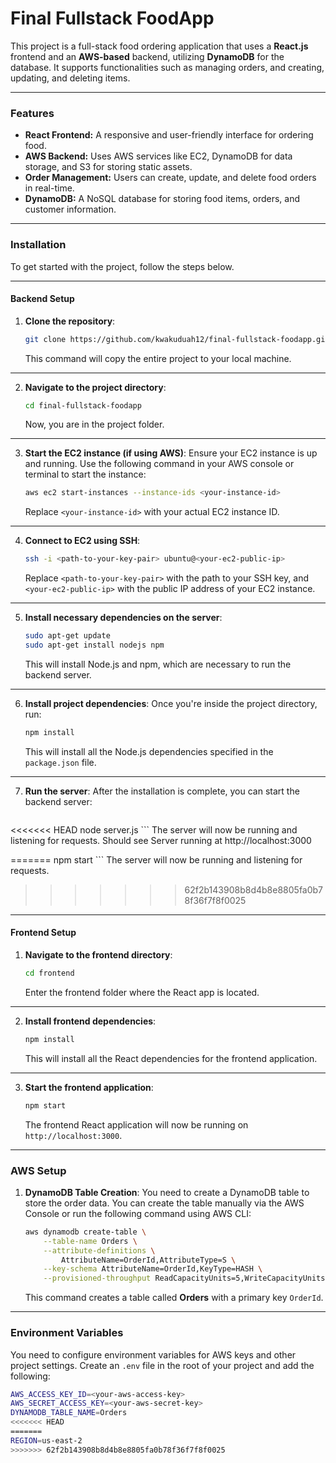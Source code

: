 # Final Fullstack FoodApp

This project is a full-stack food ordering application that uses a **React.js** frontend and an **AWS-based** backend, utilizing **DynamoDB** for the database. It supports functionalities such as managing orders, and creating, updating, and deleting items.

****

### Features
- **React Frontend:** A responsive and user-friendly interface for ordering food.
- **AWS Backend:** Uses AWS services like EC2, DynamoDB for data storage, and S3 for storing static assets.
- **Order Management:** Users can create, update, and delete food orders in real-time.
- **DynamoDB:** A NoSQL database for storing food items, orders, and customer information.

****

### Installation

To get started with the project, follow the steps below.

****

#### Backend Setup

1. **Clone the repository**:
    ```bash
    git clone https://github.com/kwakuduah12/final-fullstack-foodapp.git
    ```
    This command will copy the entire project to your local machine.

****

2. **Navigate to the project directory**:
    ```bash
    cd final-fullstack-foodapp
    ```
    Now, you are in the project folder.

****

3. **Start the EC2 instance (if using AWS)**:
   Ensure your EC2 instance is up and running. Use the following command in your AWS console or terminal to start the instance:
    ```bash
    aws ec2 start-instances --instance-ids <your-instance-id>
    ```
    Replace `<your-instance-id>` with your actual EC2 instance ID.

****

4. **Connect to EC2 using SSH**:
    ```bash
    ssh -i <path-to-your-key-pair> ubuntu@<your-ec2-public-ip>
    ```
    Replace `<path-to-your-key-pair>` with the path to your SSH key, and `<your-ec2-public-ip>` with the public IP address of your EC2 instance.

****

5. **Install necessary dependencies on the server**:
    ```bash
    sudo apt-get update
    sudo apt-get install nodejs npm
    ```
    This will install Node.js and npm, which are necessary to run the backend server.

****

6. **Install project dependencies**:
    Once you're inside the project directory, run:
    ```bash
    npm install
    ```
    This will install all the Node.js dependencies specified in the `package.json` file.

****

7. **Run the server**:
    After the installation is complete, you can start the backend server:
    ```bash
<<<<<<< HEAD
    node server.js
    ```
    The server will now be running and listening for requests.
    Should see Server running at http://localhost:3000

=======
    npm start
    ```
    The server will now be running and listening for requests.
>>>>>>> 62f2b143908b8d4b8e8805fa0b78f36f7f8f0025

****

#### Frontend Setup

1. **Navigate to the frontend directory**:
    ```bash
    cd frontend
    ```
    Enter the frontend folder where the React app is located.

****

2. **Install frontend dependencies**:
    ```bash
    npm install
    ```
    This will install all the React dependencies for the frontend application.

****

3. **Start the frontend application**:
    ```bash
    npm start
    ```
    The frontend React application will now be running on `http://localhost:3000`.

****

### AWS Setup

1. **DynamoDB Table Creation**:
   You need to create a DynamoDB table to store the order data. You can create the table manually via the AWS Console or run the following command using AWS CLI:
    ```bash
    aws dynamodb create-table \
        --table-name Orders \
        --attribute-definitions \
            AttributeName=OrderId,AttributeType=S \
        --key-schema AttributeName=OrderId,KeyType=HASH \
        --provisioned-throughput ReadCapacityUnits=5,WriteCapacityUnits=5
    ```
    This command creates a table called **Orders** with a primary key `OrderId`.

****

### Environment Variables

You need to configure environment variables for AWS keys and other project settings. Create an `.env` file in the root of your project and add the following:

```bash
AWS_ACCESS_KEY_ID=<your-aws-access-key>
AWS_SECRET_ACCESS_KEY=<your-aws-secret-key>
DYNAMODB_TABLE_NAME=Orders
<<<<<<< HEAD
=======
REGION=us-east-2
>>>>>>> 62f2b143908b8d4b8e8805fa0b78f36f7f8f0025
